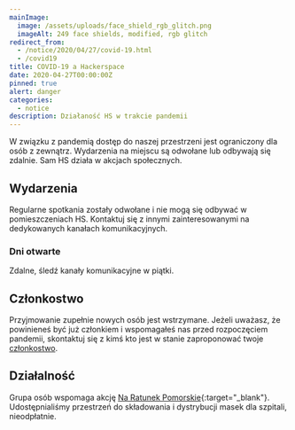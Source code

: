 ```yaml
---
mainImage:
  image: /assets/uploads/face_shield_rgb_glitch.png
  imageAlt: 249 face shields, modified, rgb glitch
redirect_from:
  - /notice/2020/04/27/covid-19.html
  - /covid19
title: COVID-19 a Hackerspace
date: 2020-04-27T00:00:00Z
pinned: true
alert: danger
categories:
  - notice
description: Działaność HS w trakcie pandemii
---
```


W związku z pandemią dostęp do naszej przestrzeni jest ograniczony dla osób z zewnątrz. 
Wydarzenia na miejscu są odwołane lub odbywają się zdalnie. Sam HS działa w akcjach społecznych.

## Wydarzenia
Regularne spotkania zostały odwołane i nie mogą się odbywać w pomieszczeniach HS. 
Kontaktuj się z innymi zainteresowanymi na dedykowanych kanałach komunikacyjnych.

### Dni otwarte
Zdalne, śledź kanały komunikacyjne w piątki.

## Członkostwo
Przyjmowanie zupełnie nowych osób jest wstrzymane. 
Jeżeli uważasz, że powinieneś być już członkiem i wspomagałeś nas przed rozpoczęciem pandemii, skontaktuj się z kimś kto jest w stanie zaproponować twoje [członkostwo](/membership/).

## Działalność
Grupa osób wspomaga akcję [Na Ratunek Pomorskie](https://wiki.hsp.sh/przyłbice){:target="_blank"}.
Udostępnialiśmy przestrzeń do składowania i dystrybucji masek dla szpitali, nieodpłatnie.

